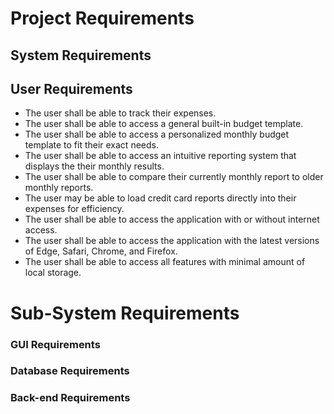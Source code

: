# Project Requirements

## System Requirements


## User Requirements
- The user shall be able to track their expenses.
- The user shall be able to access a general built-in budget template.
- The user shall be able to access a personalized monthly budget template to fit their exact needs.
- The user shall be able to access an intuitive reporting system that displays the their monthly results.
- The user shall be able to compare their currently monthly report to older monthly reports.
- The user may be able to load credit card reports directly into their expenses for efficiency.
- The user shall be able to access the application with or without internet access.
- The user shall be able to access the application with the latest versions of Edge, Safari, Chrome, and Firefox.
- The user shall be able to access all features with minimal amount of local storage.
# Sub-System Requirements

### GUI Requirements

### Database Requirements

### Back-end Requirements
